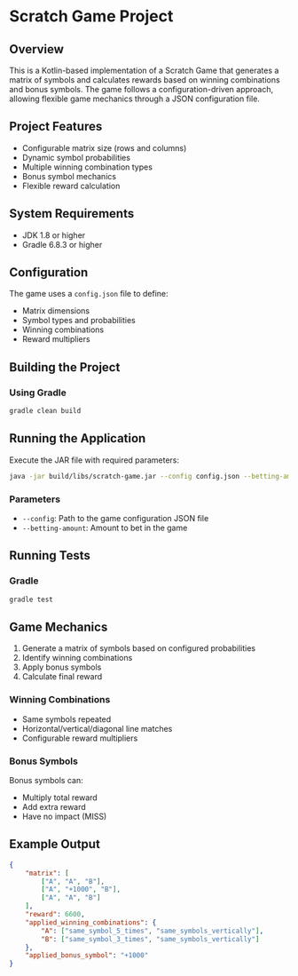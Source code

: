 # Scratch Game Project

## Overview

This is a Kotlin-based implementation of a Scratch Game that generates a matrix of symbols and calculates rewards based on winning combinations and bonus symbols. 
The game follows a configuration-driven approach, allowing flexible game mechanics through a JSON configuration file.

## Project Features

- Configurable matrix size (rows and columns)
- Dynamic symbol probabilities
- Multiple winning combination types
- Bonus symbol mechanics
- Flexible reward calculation

## System Requirements

- JDK 1.8 or higher
- Gradle 6.8.3 or higher

## Configuration

The game uses a `config.json` file to define:
- Matrix dimensions
- Symbol types and probabilities
- Winning combinations
- Reward multipliers

## Building the Project

### Using Gradle

```bash
gradle clean build
```

## Running the Application

Execute the JAR file with required parameters:

```bash
java -jar build/libs/scratch-game.jar --config config.json --betting-amount 100
```

### Parameters

- `--config`: Path to the game configuration JSON file
- `--betting-amount`: Amount to bet in the game

## Running Tests

### Gradle

```bash
gradle test
```

## Game Mechanics

1. Generate a matrix of symbols based on configured probabilities
2. Identify winning combinations
3. Apply bonus symbols
4. Calculate final reward

### Winning Combinations

- Same symbols repeated
- Horizontal/vertical/diagonal line matches
- Configurable reward multipliers

### Bonus Symbols

Bonus symbols can:
- Multiply total reward
- Add extra reward
- Have no impact (MISS)

## Example Output

```json
{
    "matrix": [
        ["A", "A", "B"],
        ["A", "+1000", "B"],
        ["A", "A", "B"]
    ],
    "reward": 6600,
    "applied_winning_combinations": {
        "A": ["same_symbol_5_times", "same_symbols_vertically"],
        "B": ["same_symbol_3_times", "same_symbols_vertically"]
    },
    "applied_bonus_symbol": "+1000"
}
```